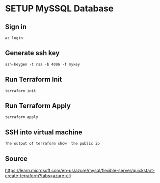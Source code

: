 # SETUP MySSQL Database
## Sign in
```
az login
```
## Generate ssh key
```
ssh-keygen -t rsa -b 4096 -f mykey
```
## Run Terraform Init
```
terraform init
```
## Run Terraform Apply
```
terraform apply
```
## SSH into virtual machine
```
The output of terraform show  the public ip
```
## Source
https://learn.microsoft.com/en-us/azure/mysql/flexible-server/quickstart-create-terraform?tabs=azure-cli